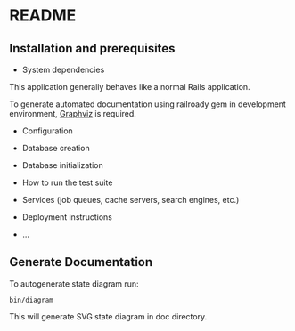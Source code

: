 # README

## Installation and prerequisites

* System dependencies

This application generally behaves like a normal Rails application.

To generate automated documentation using railroady gem in development environment, [Graphviz](http://www.graphviz.org) is required.

* Configuration

* Database creation

* Database initialization

* How to run the test suite

* Services (job queues, cache servers, search engines, etc.)

* Deployment instructions

* ...

## Generate Documentation

To autogenerate state diagram run:

    bin/diagram

This will generate SVG state diagram in doc directory.